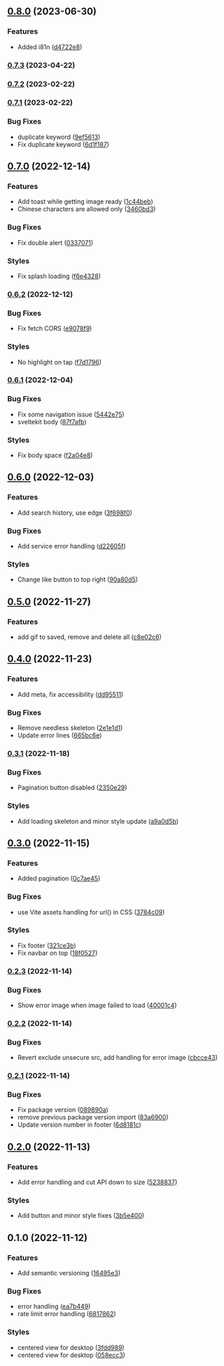 

## [0.8.0](https://github.com/leovoon/tatan/compare/0.7.3...0.8.0) (2023-06-30)


### Features

* Added i81n ([d4722e8](https://github.com/leovoon/tatan/commit/d4722e8a77475eb30261aaf5038e1aaf0a785626))

### [0.7.3](https://github.com/leovoon/tatan/compare/0.7.2...0.7.3) (2023-04-22)

### [0.7.2](https://github.com/leovoon/tatan/compare/0.7.1...0.7.2) (2023-02-22)

### [0.7.1](https://github.com/leovoon/tatan/compare/0.7.0...0.7.1) (2023-02-22)


### Bug Fixes

* duplicate keyword ([9ef5613](https://github.com/leovoon/tatan/commit/9ef5613bca0f067854eafee822f6cc30d33504e3))
* Fix duplicate keyword ([6d1f187](https://github.com/leovoon/tatan/commit/6d1f187067c7bbb73e7021ec8a92da93ea5fe48c))

## [0.7.0](https://github.com/leovoon/tatan/compare/0.6.2...0.7.0) (2022-12-14)


### Features

* Add toast while getting image ready ([1c44beb](https://github.com/leovoon/tatan/commit/1c44beb321b49ede465ce28fe2c8d8776c566da1))
* Chinese characters are allowed only ([3460bd3](https://github.com/leovoon/tatan/commit/3460bd352fc89cbd78d7c885fe3158aae6b2e5f9))


### Bug Fixes

* Fix double alert ([0337071](https://github.com/leovoon/tatan/commit/0337071a9562e7d0f172bd4ca8ebca3fd0ab6e13))


### Styles

* Fix splash loading ([f6e4328](https://github.com/leovoon/tatan/commit/f6e43283d6fc29abbbff2d1af0507e4872368b0d))

### [0.6.2](https://github.com/leovoon/tatan/compare/0.6.1...0.6.2) (2022-12-12)


### Bug Fixes

* Fix fetch CORS ([e9078f9](https://github.com/leovoon/tatan/commit/e9078f9aa3a59568ca942a45aa511ff230bf6a12))


### Styles

* No highlight on tap ([f7d1796](https://github.com/leovoon/tatan/commit/f7d1796dc2d54e26e73a8916f782146d8c4b5c40))

### [0.6.1](https://github.com/leovoon/tatan/compare/0.6.0...0.6.1) (2022-12-04)


### Bug Fixes

* Fix some navigation issue ([5442e75](https://github.com/leovoon/tatan/commit/5442e759726d681e4e4a044f752050591b1fc760))
* sveltekit body ([87f7afb](https://github.com/leovoon/tatan/commit/87f7afb3dee1b347719302954828507673e3511c))


### Styles

* Fix body space ([f2a04e8](https://github.com/leovoon/tatan/commit/f2a04e8445a6e5f393a4a37aa9ca66ef2c690f82))

## [0.6.0](https://github.com/leovoon/tatan/compare/0.5.0...0.6.0) (2022-12-03)


### Features

* Add search history, use edge ([3f698f0](https://github.com/leovoon/tatan/commit/3f698f0fdebe790702efe0283a07dd967a8f07b9))


### Bug Fixes

* Add service error handling ([d22605f](https://github.com/leovoon/tatan/commit/d22605f94ea3e268e418d4d293d58e1a2e277b29))


### Styles

* Change like button to top right ([90a80d5](https://github.com/leovoon/tatan/commit/90a80d580b7bbde00e4309bde996970a5fd362a1))

## [0.5.0](https://github.com/leovoon/tatan/compare/0.4.0...0.5.0) (2022-11-27)


### Features

* add gif to saved, remove and delete all ([c8e02c6](https://github.com/leovoon/tatan/commit/c8e02c61a7e51456dced700cdec67fb3906e66f9))

## [0.4.0](https://github.com/leovoon/tatan/compare/0.3.1...0.4.0) (2022-11-23)


### Features

* Add meta, fix accessibility ([dd95511](https://github.com/leovoon/tatan/commit/dd95511283bdde9e205f71836f23131f0eaac5fc))


### Bug Fixes

* Remove needless skeleton ([2e1e1d1](https://github.com/leovoon/tatan/commit/2e1e1d13c688931b4df6e386122445a4c5ff23ec))
* Update error lines ([665bc6e](https://github.com/leovoon/tatan/commit/665bc6e530bac552f3e13ad75dacab2493e25931))

### [0.3.1](https://github.com/leovoon/tatan/compare/0.3.0...0.3.1) (2022-11-18)


### Bug Fixes

* Pagination button disabled ([2350e29](https://github.com/leovoon/tatan/commit/2350e29fd985fc7a2233d6f188bbe0db5b1d5b1c))


### Styles

* Add loading skeleton and minor style update ([a9a0d5b](https://github.com/leovoon/tatan/commit/a9a0d5b206d656695f503c585e2b4cec3ce788f4))

## [0.3.0](https://github.com/leovoon/tatan/compare/0.2.3...0.3.0) (2022-11-15)


### Features

* Added pagination ([0c7ae45](https://github.com/leovoon/tatan/commit/0c7ae4511ee64549a2eb38bc9c3547de116391c4))


### Bug Fixes

* use Vite assets handling for url() in CSS ([3784c09](https://github.com/leovoon/tatan/commit/3784c09db7f9c94e6ca130300271e2453c655965))


### Styles

* Fix footer ([321ce3b](https://github.com/leovoon/tatan/commit/321ce3be39799d4e2fd30dde4af739e9faed0bbf))
* Fix navbar on top ([18f0527](https://github.com/leovoon/tatan/commit/18f0527cdccbf79b0429c0ddab83fb7b337eb0bb))

### [0.2.3](https://github.com/leovoon/tatan/compare/0.2.2...0.2.3) (2022-11-14)


### Bug Fixes

* Show error image when image failed to load ([40001c4](https://github.com/leovoon/tatan/commit/40001c435c912078c58eb952a2cadd399aaad20e))

### [0.2.2](https://github.com/leovoon/tatan/compare/0.2.1...0.2.2) (2022-11-14)


### Bug Fixes

* Revert exclude unsecure src, add handling for error image ([cbcce43](https://github.com/leovoon/tatan/commit/cbcce43ce07d028a97a093844c5f1ccfd6639572))

### [0.2.1](https://github.com/leovoon/tatan/compare/0.2.0...0.2.1) (2022-11-14)


### Bug Fixes

* Fix package version ([089890a](https://github.com/leovoon/tatan/commit/089890a0f3526a97212f7eb53e03f1e0aa172dce))
* remove previous package version import ([83a6900](https://github.com/leovoon/tatan/commit/83a69004ae47b8f1a0bd273170453a99bf7ecf2d))
* Update version number in footer ([6d8181c](https://github.com/leovoon/tatan/commit/6d8181ca4b96c94a96873ae13b53ffb04115f75c))

## [0.2.0](https://github.com/leovoon/tatan/compare/0.1.0...0.2.0) (2022-11-13)


### Features

* Add error handling and cut API down to size ([5238837](https://github.com/leovoon/tatan/commit/523883709eb77fe2b050ffe1fbd253ba95febc2a))


### Styles

* Add button and minor style fixes ([3b5e400](https://github.com/leovoon/tatan/commit/3b5e400895c8b03a02a4c646797c2c114f4a3b17))

## 0.1.0 (2022-11-12)


### Features

* Add semantic versioning ([16495e3](https://github.com/leovoon/tatan/commit/16495e3f109f19b9070b180c79c0387231a85210))


### Bug Fixes

* error handling ([ea7b449](https://github.com/leovoon/tatan/commit/ea7b44947db3065b6cdaa4c21eb2b91a50875252))
* rate limit error handling ([6817862](https://github.com/leovoon/tatan/commit/68178622518bf621bf59175427dd649c076dc744))


### Styles

* centered view for desktop ([3fdd989](https://github.com/leovoon/tatan/commit/3fdd989d900e7946e93e26c62ee654faf8719f1b))
* centered view for desktop ([058ecc3](https://github.com/leovoon/tatan/commit/058ecc3ecfe11df99ce70611d86c5dbf6b756923))